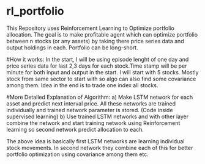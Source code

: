 # rl_portfolio
This Repository uses Reinforcement Learning to Optimize portfolio allocation. The goal is to make profitable agent which can optimize portfolio between n stocks (or any assets) by taking there price series data and output holdings in each. Portfolio can be long-short. 

#How it works:
In the start, I will be using episode lenght of one day and price series data for last 2,3 days for each stock.Time stamp will be per minute for both input and output in the start. I will start with 5 stocks. Mostly stock from same sector to start with so algo can also find some covariance among them. Idea in the end is to trade one index all stocks. 

#More Detailed Explanation of Algorithm:
a) Make LSTM network for each asset and predict next interval price. All these networks are trained individually and trained network parameter is stored. (Code inside supervised learning)
b) Use trained LSTM networks and with other layer combine the network and start training network using Reinforcement learning so second network predict allocation to each. 

The above idea is basically first LSTM networks are learning individual stock movements. In second network they combine each of this for better portfolio optimization using covariance among them etc.

